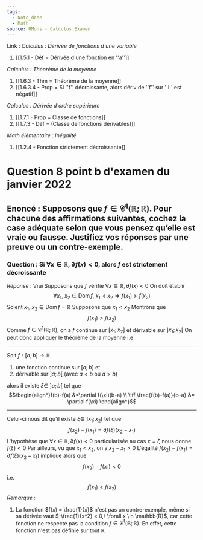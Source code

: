 ```yaml
---
tags:
  - Note_done
  - Math
source: UMons - Calculus Examen
---
```


Link :
_Calculus : Dérivée de fonctions d'une variable_
1. [[1.5.1 - Déf = Dérivée d'une fonction en ''a'']]

_Calculus : Théorème de la moyenne_
1. [[1.6.3 - Thm = Théorème de la moyenne]]
2.  [[1.6.3.4 - Prop = Si ''f'' décroissante, alors dériv de ''f'' sur ''I'' est négatif]]

_Calculus : Dérivée d'ordre supérieure_
1. [[1.7.1 - Prop = Classe de fonctions]]
2. [[1.7.3 - Déf = (Classe de fonctions dérivables)]]

_Math élémentaire : Inégalité_
1. [[1.2.4 - Fonction strictement décroissante]]


# Question 8 point b d'examen du janvier 2022
## Enoncé : Supposons que $f ∈ \mathscr{C}^1 (\mathbb{R};\mathbb{R})$. Pour chacune des affirmations suivantes, cochez la case adéquate selon que vous pensez qu’elle est vraie ou fausse. Justifiez vos réponses par une preuve ou un contre-exemple.
### Question : Si $∀x ∈ \mathbb{R}, ∂ f(x) < 0$, alors $f$ est strictement décroissante
_Réponse_ : Vrai 
Supposons que $f$ vérifie $∀x ∈ \mathbb{R}, ∂ f(x) < 0$ 
On doit établir $$\forall x_1,\ x_2 \in \operatorname{Dom}f,\ x_1 < x_2 \Rightarrow f(x_1) > f(x_2)$$
Soient $x_1,\ x_2 \in \operatorname{Dom}f = \mathbb{R}$ 
Supposons que $x_1 < x_2$ 
Montrons que $$f(x_1) > f(x_2)$$
Comme $f ∈ \mathscr{C}^1 (\mathbb{R};\mathbb{R})$, on a $f$ continue sur $[x_1; x_2]$ et dérivable sur $]x_1;x_2[$ 
On peut donc appliquer le théorème de la moyenne i.e. 

---
Soit $f : [a;b] \to \mathbb{R}$ 
1. une fonction continue sur $[a;b]$ et 
2. dérivable sur $]a;b[$ (avec $a < b$ ou $a >b$)

alors il existe $\xi \in\ ]a;b[$ tel que $$\begin{align*}f(b)-f(a) &=\partial f(\xi)(b-a) \\ \iff \frac{f(b)-f(a)}{b-a} &= \partial f(\xi)  \end{align*}$$

---
Celui-ci nous dit qu'il existe $\xi \in\ ]x_1;x_2[$ tel que $$f(x_2)-f(x_1) =\partial f(\xi)(x_2-x_1)$$
L'hypothèse que $∀x ∈ \mathbb{R}, ∂ f(x) < 0$ particularisée au cas $x = \xi$ nous donne $f(\xi) < 0$ 
Par ailleurs, vu que $x_1 < x_2$, on a $x_2 - x_1 > 0$ 
L'égalité $f(x_2)-f(x_1) =\partial f(\xi)(x_2-x_1)$ implique alors que $$f(x_2)-f(x_1) < 0$$ i.e. $$f(x_1) < f(x_2)$$
_Remarque_ :
1. La fonction $f(x) = \frac{1}{x}$ n'est pas un contre-exemple, même si sa dérivée vaut $-\frac{1}{x^2} < 0,\ \forall x \in \mathbb{R}$, car cette fonction ne respecte pas la condition $f ∈ \mathscr{C}^1 (\mathbb{R};\mathbb{R})$. En effet, cette fonction n'est pas définie sur tout $\mathbb{R}$ 

